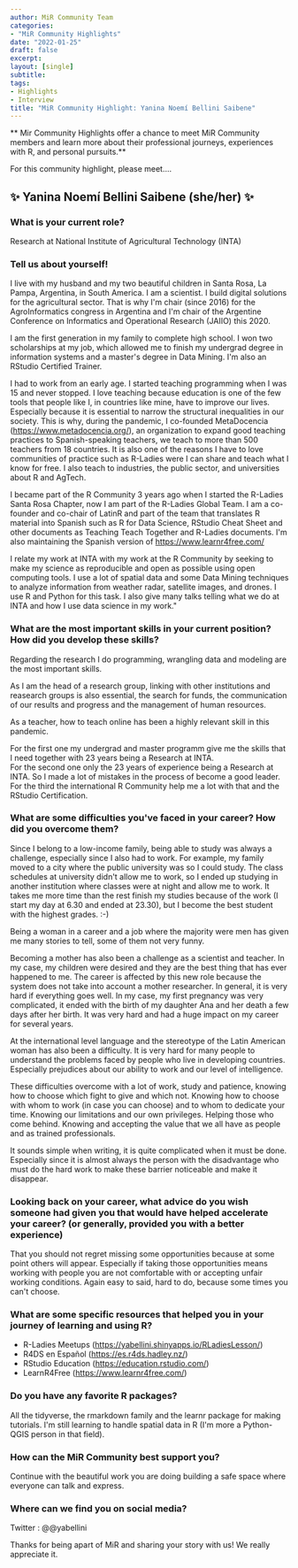 ```yaml
---
author: MiR Community Team
categories:
- "MiR Community Highlights"
date: "2022-01-25"
draft: false
excerpt:
layout: [single]
subtitle:
tags:
- Highlights
- Interview
title: "MiR Community Highlight: Yanina Noemí Bellini Saibene"
---
```


** Mir Community Highlights offer a chance to meet MiR Community members and learn more about their professional journeys, experiences with R, and personal pursuits.**

For this community highlight, please meet....

## ✨ Yanina Noemí Bellini Saibene (she/her) ✨

### What is your current role?
Research at National Institute of Agricultural Technology (INTA)

### Tell us about yourself! 	

I live with my husband and my two beautiful children in Santa Rosa, La Pampa, Argentina, in South America. I am a scientist. I build digital solutions for the agricultural sector. That is why I'm chair (since 2016) for the AgroInformatics congress in Argentina and I'm chair of the Argentine Conference on Informatics and Operational Research (JAIIO) this 2020.

I am the first generation in my family to complete high school. I won two scholarships at my job, which allowed me to finish my undergrad degree in information systems and a master's degree in Data Mining. I'm also an RStudio Certified Trainer.

I had to work from an early age. I started teaching programming when I was 15 and never stopped. I love teaching because education is one of the few tools that people like I, in countries like mine, have to improve our lives. Especially because it is essential to narrow the structural inequalities in our society. This is why, during the pandemic, I co-founded MetaDocencia (https://www.metadocencia.org/), an organization to expand good teaching practices to Spanish-speaking teachers, we teach to more than 500 teachers from 18 countries. It is also one of the reasons I have to love communities of practice such as R-Ladies were I can share and teach what I know for free.  I also teach to industries, the public sector, and universities about R and AgTech.

I became part of the R Community 3 years ago when I started the R-Ladies Santa Rosa Chapter, now I am part of the R-Ladies Global Team. I am a co-founder and co-chair of LatinR and part of the team that translates R material into Spanish such as R for Data Science, RStudio Cheat Sheet and other documents as Teaching Teach Together and R-Ladies documents. I'm also maintaining the Spanish version of https://www.learnr4free.com/

I relate my work at INTA with my work at the R Community by seeking to make my science as reproducible and open as possible using open computing tools.
I use a lot of spatial data and some Data Mining techniques to analyze information from weather radar, satellite images, and drones. I use R and Python for this task.
I also give many talks telling what we do at INTA and how I use data science in my work."

### What are the most important skills in your current position? How did you develop these skills?

Regarding the research I do programming, wrangling data and modeling are the most important skills.

As I am the head of a research group, linking with other institutions and reasearch groups is also essential, the search for funds, the communication of our results and progress and the management of human resources.

As a teacher, how to teach online has been a highly relevant skill in this pandemic.

For the first one my undergrad and master programm give me the skills that I need together with 23 years being a Research at INTA.  
For the second one only the 23 years of experience being a Research at INTA.  So I made a lot of mistakes in the process of become a good leader.
For the third the international R Community help me a lot with that and the RStudio Certification.

### What are some difficulties you've faced in your career? How did you overcome them?

Since I belong to a low-income family, being able to study was always a challenge, especially since I also had to work. For example, my family moved to a city where the public university was so I could study. The class schedules at university didn't allow me to work, so I ended up studying in another institution where classes were at night and allow me to work. It takes me more time than the rest finish my studies because of the work (I start my day at 6.30 and ended at 23.30), but I become the best student with the highest grades. :-)

Being a woman in a career and a job where the majority were men has given me many stories to tell, some of them not very funny.

Becoming a mother has also been a challenge as a scientist and teacher. In my case, my children were desired and they are the best thing that has ever happened to me. The career is affected by this new role because the system does not take into account a mother researcher. In general, it is very hard if everything goes well.  In my case,  my first pregnancy was very complicated, it ended with the birth of my daughter Ana and her death a few days after her birth. It was very hard and had a huge impact on my career for several years.

At the international level language and the stereotype of the Latin American woman has also been a difficulty.  It is very hard for many people to understand the problems faced by people who live in developing countries. Especially prejudices about our ability to work and our level of intelligence.

These difficulties overcome with a lot of work, study and patience, knowing how to choose which fight to give and which not. Knowing how to choose with whom to work (in case you can choose) and to whom to dedicate your time. Knowing our limitations and our own privileges. Helping those who come behind. Knowing and accepting the value that we all have as people and as trained professionals.

It sounds simple when writing, it is quite complicated when it must be done. Especially since it is almost always the person with the disadvantage who must do the hard work to make these barrier noticeable and make it disappear.

### Looking back on your career, what advice do you wish someone had given you that would have helped accelerate your career? (or generally, provided you with a better experience)

That you should not regret missing some opportunities because at some point others will appear. Especially if taking those opportunities means working with people you are not comfortable with or accepting unfair working conditions. Again easy to said, hard to do, because some times you can't choose.

### What are some specific resources that helped you in your journey of learning and using R?

- R-Ladies Meetups (https://yabellini.shinyapps.io/RLadiesLesson/)
- R4DS en Español (https://es.r4ds.hadley.nz/)
- RStudio Education (https://education.rstudio.com/)
- LearnR4Free (https://www.learnr4free.com/)

### Do you have any favorite R packages?

All the tidyverse, the rmarkdown family and the learnr package for making tutorials.  I'm still learning to handle spatial data in R (I'm more a Python-QGIS person in that field).

### How can the MiR Community best support you?

Continue with the beautiful work you are doing building a safe space where everyone can talk and express.

### Where can we find you on social media?
Twitter : @@yabellini

Thanks for being apart of MiR and sharing your story with us! We really appreciate it.
